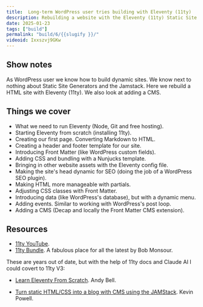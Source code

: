 ```yaml
---
title:  Long-term WordPress user tries building with Eleventy (11ty)
description: Rebuilding a website with the Eleventy (11ty) Static Site Generator.
date: 2025-01-23
tags: ["build"]
permalink: "build/6/{{slugify }}/"
videoid: Ixxszvj9GKw
---
```


## Show notes


As WordPress user we know how to build dynamic sites. We know next to nothing about Static Site Generators and the Jamstack. Here we rebuild a HTML site with Eleventy (11ty). We also look at adding a CMS.

## Things we cover 



- What we need to run Eleventy (Node, Git and free hosting).
- Starting Eleventy from scratch (installing 11ty).
- Creating our first page. Converting Markdown to HTML.
- Creating a header and footer template for our site.
- Introducing Front Matter (like WordPress custom fields). 
- Adding CSS and bundling with a Nunjucks template.
- Bringing in other website assets with the Eleventy config file.
- Making the site's head dynamic for SEO (doing the job of a WordPress SEO plugin).
- Making HTML more manageable with partials.
- Adjusting CSS classes with Front Matter.
- Introducing data (like WordPress's database), but with a dynamic menu.
- Adding events. Similar to working with WordPress's post loop.
- Adding a CMS (Decap and locally the Front Matter CMS extension).


Resources
---------

*   [11ty YouTube](https://www.youtube.com/@EleventyVideo/videos).
*   [11ty Bundle](https://11tybundle.dev/). A fabulous place for all the latest by Bob Monsour.

These are years out of date, but with the help of 11ty docs and Claude AI I could covert to 11ty V3:

*   [Learn Eleventy From Scratch](https://learneleventyfromscratch.com/). Andy Bell.
    
*   [Turn static HTML/CSS into a blog with CMS using the JAMStack](https://www.youtube.com/watch?v=4wD00RT6d-g). Kevin Powell.